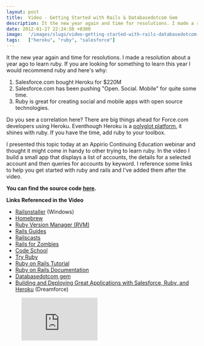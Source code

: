 ```yaml
---
layout: post
title:  Video - Getting Started with Rails & Databasedotcom Gem
description: It the new year again and time for resolutions. I made a resolution about a year ago to learn ruby. If you are looking for something to learn this year I would recommend ruby and heres why- 1. Salesforce.com bought Heroku for $220M  2. Salesforce.com has been pushing Open. Social. Mobile for quite some time. 3. Ruby is great for creating social and mobile apps with open source   technologies. Do you see a correlation here? There are big things ahead for Force.com developers using Heroku. Eventho
date: 2012-01-27 22:24:50 +0300
image:  '/images/slugs/video-getting-started-with-rails-databasedotcom-gem.jpg'
tags:   ["heroku", "ruby", "salesforce"]
---
```

<p>It the new year again and time for resolutions. I made a resolution about a year ago to learn ruby. If you are looking for something to learn this year I would recommend ruby and here's why:</p>
<ol>
<li>Salesforce.com bought Heroku for $220M</li>
<li>Salesforce.com has been pushing "Open. Social. Mobile" for quite some time.</li>
<li>Ruby is great for creating social and mobile apps with open source technologies.</li>
</ol>
<p>Do you see a correlation here? There are big things ahead for Force.com developers using Heroku. Eventhough Heroku is a <a href="http://blog.heroku.com/archives/2011/8/3/polyglot_platform/">polyglot platform</a>, it shines with ruby. If you have the time, add ruby to your toolbox.</p>
<p>I presented this topic today at an Appirio Continuing Education webinar and thought it might come in handy to other trying to learn ruby. In the video I build a small app that displays a list of accounts, the details for a selected account and then queries for accounts by keyword. I reference some links to help you get started with ruby and rails and I've added them after the video.</p>
<p><strong>You can find the source code <a href="https://github.com/jeffdonthemic/Databasedotcom-Gem-Demo">here</a>.</strong></p>
<p><strong>Links Referenced in the Video</strong></p>
<ul>
<li><a href="http://www.railsinstaller.org">Railsnstaller</a> (Windows)</li>
<li><a href="http://mxcl.github.com/homebrew">Homebrew</a></li>
<li><a href="http://beginrescueend.com/">Ruby Version Manager (RVM)</a></li>
<li><a href="http://guides.rubyonrails.org/getting_started.html">Rails Guides</a></li>
<li><a href="http://www.railscasts.com">Railscasts</a></li>
<li><a href="http://railsforzombies.com">Rails for Zombies</a></li>
<li><a href="http://www.codeschool.com">Code School</a></li>
<li><a href="http://www.codeschool.com/courses/try-ruby">Try Ruby</a></li>
<li><a href="http://ruby.railstutorial.org">Ruby on Rails Tutorial</a></li>
<li><a href="http://api.rubyonrails.org/">Ruby on Rails Documentation</a></li>
<li><a href="https://github.com/heroku/databasedotcom">Databasedotcom gem</a></li>
<li><a href="http://www.youtube.com/watch?v=7zeGJLXd600">Building and Deploying Great Applications with Salesforce, Ruby, and Heroku</a> (Dreamforce)</li>
</ul>
<figure class="kg-card kg-embed-card"><iframe width="200" height="113" src="https://www.youtube.com/embed/_jWUOn8z-UM?feature=oembed" frameborder="0" allow="accelerometer; autoplay; clipboard-write; encrypted-media; gyroscope; picture-in-picture" allowfullscreen></iframe></figure>
